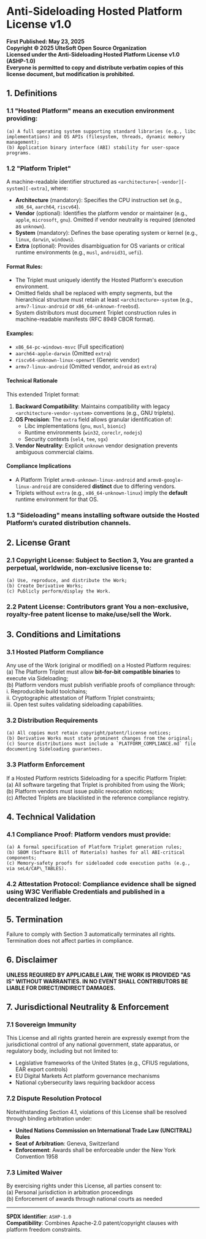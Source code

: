 # **Anti-Sideloading Hosted Platform License v1.0**  
**First Published: May 23, 2025**  
**Copyright © 2025 UlteSoft Open Source Organization**  
**Licensed under the Anti-Sideloading Hosted Platform License v1.0 (ASHP-1.0)**  
**Everyone is permitted to copy and distribute verbatim copies of this license document, but modification is prohibited.**  


## **1. Definitions**  
### 1.1 **"Hosted Platform"** means an execution environment providing:  
    (a) A full operating system supporting standard libraries (e.g., libc implementations) and OS APIs (filesystem, threads, dynamic memory management);  
    (b) Application binary interface (ABI) stability for user-space programs.  

### 1.2 **"Platform Triplet"**  
A machine-readable identifier structured as `<architecture>[-vendor][-system][-extra]`, where:  
- **Architecture** (mandatory): Specifies the CPU instruction set (e.g., `x86_64`, `aarch64`, `riscv64`).  
- **Vendor** (optional): Identifies the platform vendor or maintainer (e.g., `apple`, `microsoft`, `gnu`). Omitted if vendor neutrality is required (denoted as `unknown`).  
- **System** (mandatory): Defines the base operating system or kernel (e.g., `linux`, `darwin`, `windows`).  
- **Extra** (optional): Provides disambiguation for OS variants or critical runtime environments (e.g., `musl`, `android31`, `uefi`).  

#### **Format Rules**:  
- The Triplet must uniquely identify the Hosted Platform's execution environment.  
- Omitted fields shall be replaced with empty segments, but the hierarchical structure must retain at least `<architecture>-system` (e.g., `armv7-linux-android` or `x86_64-unknown-freebsd`).  
- System distributors must document Triplet construction rules in machine-readable manifests (RFC 8949 CBOR format).  

#### **Examples**:  
- `x86_64-pc-windows-msvc` (Full specification)  
- `aarch64-apple-darwin` (Omitted `extra`)  
- `riscv64-unknown-linux-openwrt` (Generic vendor)  
- `armv7-linux-android` (Omitted vendor, `android` as `extra`)  

#### **Technical Rationale**  
This extended Triplet format:  
1. **Backward Compatibility**: Maintains compatibility with legacy `<architecture-vendor-system>` conventions (e.g., GNU triplets).  
2. **OS Precision**: The `extra` field allows granular identification of:  
   - Libc implementations (`gnu`, `musl`, `bionic`)  
   - Runtime environments (`win32`, `coreclr`, `nodejs`)  
   - Security contexts (`sel4`, `tee`, `sgx`)  
3. **Vendor Neutrality**: Explicit `unknown` vendor designation prevents ambiguous commercial claims.  

#### **Compliance Implications**  
- A Platform Triplet `armv8-unknown-linux-android` and `armv8-google-linux-android` are considered **distinct** due to differing vendors.  
- Triplets without `extra` (e.g., `x86_64-unknown-linux`) imply the **default** runtime environment for that OS.  


### 1.3 **"Sideloading"** means installing software outside the Hosted Platform’s curated distribution channels.  

## **2. License Grant**  
### 2.1 **Copyright License**: Subject to Section 3, You are granted a perpetual, worldwide, non-exclusive license to:  
    (a) Use, reproduce, and distribute the Work;  
    (b) Create Derivative Works;  
    (c) Publicly perform/display the Work.  

### 2.2 **Patent License**: Contributors grant You a non-exclusive, royalty-free patent license to make/use/sell the Work.  

## **3. Conditions and Limitations**  
### **3.1 Hosted Platform Compliance**  
Any use of the Work (original or modified) on a Hosted Platform requires:  
    (a) The Platform Triplet must allow **bit-for-bit compatible binaries** to execute via Sideloading;  
    (b) Platform vendors must publish verifiable proofs of compliance through:  
        i. Reproducible build toolchains;  
        ii. Cryptographic attestation of Platform Triplet constraints;  
        iii. Open test suites validating sideloading capabilities.  

### **3.2 Distribution Requirements**  
    (a) All copies must retain copyright/patent/license notices;  
    (b) Derivative Works must state prominent changes from the original;  
    (c) Source distributions must include a `PLATFORM_COMPLIANCE.md` file documenting Sideloading guarantees.  

### **3.3 Platform Enforcement**  
If a Hosted Platform restricts Sideloading for a specific Platform Triplet:  
    (a) All software targeting that Triplet is prohibited from using the Work;  
    (b) Platform vendors must issue public revocation notices;  
    (c) Affected Triplets are blacklisted in the reference compliance registry.  

## **4. Technical Validation**  
### 4.1 **Compliance Proof**: Platform vendors must provide:  
    (a) A formal specification of Platform Triplet generation rules;  
    (b) SBOM (Software Bill of Materials) hashes for all ABI-critical components;  
    (c) Memory-safety proofs for sideloaded code execution paths (e.g., via seL4/CAP\_TABLES).  

### 4.2 **Attestation Protocol**: Compliance evidence shall be signed using W3C Verifiable Credentials and published in a decentralized ledger.  

## **5. Termination**  
Failure to comply with Section 3 automatically terminates all rights. Termination does not affect parties in compliance.  

## **6. Disclaimer**  
**UNLESS REQUIRED BY APPLICABLE LAW, THE WORK IS PROVIDED "AS IS" WITHOUT WARRANTIES. IN NO EVENT SHALL CONTRIBUTORS BE LIABLE FOR DIRECT/INDIRECT DAMAGES.**  

## **7. Jurisdictional Neutrality & Enforcement**  
### **7.1 Sovereign Immunity**  
This License and all rights granted herein are expressly exempt from the jurisdictional control of any national government, state apparatus, or regulatory body, including but not limited to:  
- Legislative frameworks of the United States (e.g., CFIUS regulations, EAR export controls)  
- EU Digital Markets Act platform governance mechanisms  
- National cybersecurity laws requiring backdoor access  

### **7.2 Dispute Resolution Protocol**  
Notwithstanding Section 4.1, violations of this License shall be resolved through binding arbitration under:  
- **United Nations Commission on International Trade Law (UNCITRAL) Rules**  
- **Seat of Arbitration**: Geneva, Switzerland  
- **Enforcement**: Awards shall be enforceable under the New York Convention 1958  

### **7.3 Limited Waiver**  
By exercising rights under this License, all parties consent to:  
(a) Personal jurisdiction in arbitration proceedings  
(b) Enforcement of awards through national courts as needed  

---

**SPDX Identifier**: `ASHP-1.0`  
**Compatibility**: Combines Apache-2.0 patent/copyright clauses with platform freedom constraints.  

